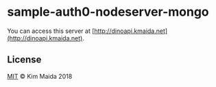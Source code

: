 # sample-auth0-nodeserver-mongo

You can access this server at [http://dinoapi.kmaida.net](http://dinoapi.kmaida.net).

## License

[MIT](LICENSE) © Kim Maida 2018
